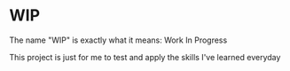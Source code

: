 # WIP

The name "WIP" is exactly what it means: Work In Progress

This project is just for me to test and apply the skills I've learned everyday 